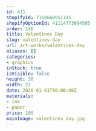 ```yaml
---
id: 411
shopifyId: 7160660951145
shopifyOptionId: 41114773094505
order: 146
title: Valentines Day
slug: valentines-day
url: art-works/valentines-day
aliases: []
categories:
- graphics
inStock: true
isVisible: false
height: 30
width: 21
date: 2020-01-01T00:00:00Z
materials:
- ink
- paper
price: 100
mainImage: valentines_day.jpg
---
```

